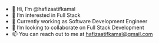 - 👋 Hi, I’m @hafizaatifkamal
- 👀 I’m interested in Full Stack
- 🌱 Currently working as Software Development Engineer
- 💞️ I’m looking to collaborate on Full Stack Development
- 📫 You can reach out to me at hafizaatifkamal@gmail.com

<!---
hafizaatifkamal/hafizaatifkamal is a ✨ special ✨ repository because its `README.md` (this file) appears on your GitHub profile.
You can click the Preview link to take a look at your changes.
--->
